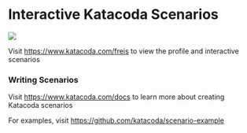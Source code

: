 # Interactive Katacoda Scenarios

[![](http://shields.katacoda.com/katacoda/freis/count.svg)](https://www.katacoda.com/freis "Get your profile on Katacoda.com")

Visit https://www.katacoda.com/freis to view the profile and interactive scenarios

### Writing Scenarios
Visit https://www.katacoda.com/docs to learn more about creating Katacoda scenarios

For examples, visit https://github.com/katacoda/scenario-example
